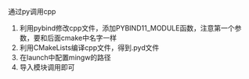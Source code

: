 通过py调用cpp
1. 利用pybind修改cpp文件，添加PYBIND11_MODULE函数，注意第一个参数，要和后面cmake中名字一样
2. 利用CMakeLists编译cpp文件，得到.pyd文件
3. 在launch中配置mingw的路径
4. 导入模块调用即可